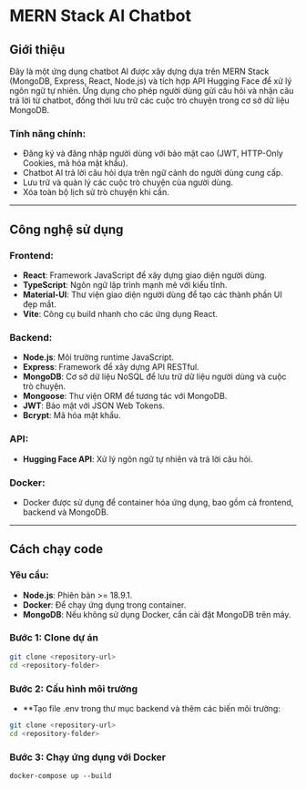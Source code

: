 # MERN Stack AI Chatbot

## Giới thiệu

Đây là một ứng dụng chatbot AI được xây dựng dựa trên MERN Stack (MongoDB, Express, React, Node.js) và tích hợp API Hugging Face để xử lý ngôn ngữ tự nhiên. Ứng dụng cho phép người dùng gửi câu hỏi và nhận câu trả lời từ chatbot, đồng thời lưu trữ các cuộc trò chuyện trong cơ sở dữ liệu MongoDB.

### Tính năng chính:
- Đăng ký và đăng nhập người dùng với bảo mật cao (JWT, HTTP-Only Cookies, mã hóa mật khẩu).
- Chatbot AI trả lời câu hỏi dựa trên ngữ cảnh do người dùng cung cấp.
- Lưu trữ và quản lý các cuộc trò chuyện của người dùng.
- Xóa toàn bộ lịch sử trò chuyện khi cần.

---

## Công nghệ sử dụng

### Frontend:
- **React**: Framework JavaScript để xây dựng giao diện người dùng.
- **TypeScript**: Ngôn ngữ lập trình mạnh mẽ với kiểu tĩnh.
- **Material-UI**: Thư viện giao diện người dùng để tạo các thành phần UI đẹp mắt.
- **Vite**: Công cụ build nhanh cho các ứng dụng React.

### Backend:
- **Node.js**: Môi trường runtime JavaScript.
- **Express**: Framework để xây dựng API RESTful.
- **MongoDB**: Cơ sở dữ liệu NoSQL để lưu trữ dữ liệu người dùng và cuộc trò chuyện.
- **Mongoose**: Thư viện ORM để tương tác với MongoDB.
- **JWT**: Bảo mật với JSON Web Tokens.
- **Bcrypt**: Mã hóa mật khẩu.

### API:
- **Hugging Face API**: Xử lý ngôn ngữ tự nhiên và trả lời câu hỏi.

### Docker:
- Docker được sử dụng để container hóa ứng dụng, bao gồm cả frontend, backend và MongoDB.

---

## Cách chạy code

### Yêu cầu:
- **Node.js**: Phiên bản >= 18.9.1.
- **Docker**: Để chạy ứng dụng trong container.
- **MongoDB**: Nếu không sử dụng Docker, cần cài đặt MongoDB trên máy.

### Bước 1: Clone dự án
```bash
git clone <repository-url>
cd <repository-folder>
```
### Bước 2: Cấu hình môi trường

- **Tạo file .env trong thư mục backend và thêm các biến môi trường:
```bash
git clone <repository-url>
cd <repository-folder>
```
### Bước 3: Chạy ứng dụng với Docker
```
docker-compose up --build
